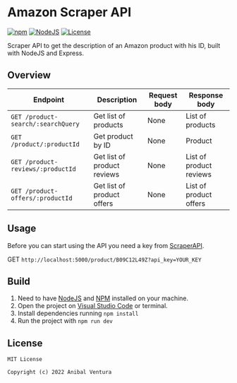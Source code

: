 # Amazon Scraper API

[![npm](https://img.shields.io/static/v1?label=npm&message=8.5.5&color=purple)](https://www.npmjs.com/)
[![NodeJS](https://img.shields.io/static/v1?label=NodeJS&message=16.15.0&color=green)](https://nodejs.org/en/)
[![License](https://img.shields.io/static/v1?label=License&message=MIT&color=blue)](LICENSE.md)

Scraper API to get the description of an Amazon product with his ID, built with NodeJS and Express.

## Overview

| Endpoint                           | Description                 | Request body | Response body           |
| ---------------------------------- | --------------------------- | ------------ | ----------------------- |
| `GET /product-search/:searchQuery` | Get list of products        | None         | List of products        |
| `GET /product/:productId`          | Get product by ID           | None         | Product                 |
| `GET /product-reviews/:productId`  | Get list of product reviews | None         | List of product reviews |
| `GET /product-offers/:productId`   | Get list of product offers  | None         | List of product offers  |

## Usage

Before you can start using the API you need a key from [ScraperAPI](https://www.scraperapi.com/).

GET `http://localhost:5000/product/B09C12L49Z?api_key=YOUR_KEY`

## Build

1. Need to have [NodeJS](https://www.npmjs.com/) and [NPM](https://nodejs.org/en/) installed on your machine.
2. Open the project on [Visual Studio Code](https://code.visualstudio.com/) or terminal.
3. Install dependencies running `npm install`
4. Run the project with `npm run dev`

## License

```xml
MIT License

Copyright (c) 2022 Anibal Ventura
```
